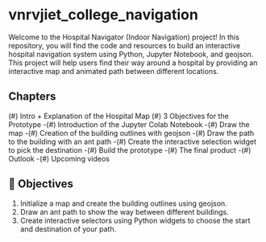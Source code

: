 # vnrvjiet_college_navigation 
Welcome to the Hospital Navigator (Indoor Navigation) project! In this repository, you will find the code and resources to build an interactive hospital navigation system using Python, Jupyter Notebook, and geojson. This project will help users find their way around a hospital by providing an interactive map and animated path between different locations.
## Chapters
(#) Intro + Explanation of the Hospital Map
(#) 3 Objectives for the Prototype
-(#) Introduction of the Jupyter Colab Notebook
-(#) Draw the map
-(#) Creation of the building outlines with geojson
-(#) Draw the path to the building with an ant path
-(#) Create the interactive selection widget to pick the destination
-(#) Build the prototype
-(#) The final product
-(#) Outlook
-(#) Upcoming videos

## 🎯 Objectives
1. Initialize a map and create the building outlines using geojson.
2. Draw an ant path to show the way between different buildings.
3. Create interactive selectors using Python widgets to choose the start and destination of your path.
